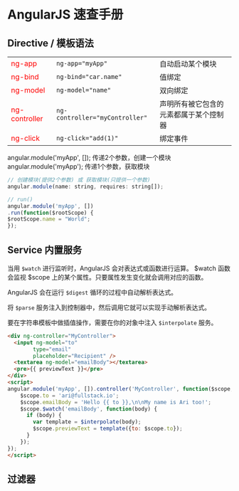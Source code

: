 <style>
  td:first-child { color: red; }
</style>

# AngularJS 速查手册

## Directive / 模板语法



||||
|----------------|--------------------------------|----------------------------------
| ng-app         | `ng-app="myApp"`               | 自动启动某个模块
| ng-bind        | `ng-bind="car.name"`           | 值绑定
| ng-model       | `ng-model="name"`              | 双向绑定
| ng-controller  | `ng-controller="myController"` | 声明所有被它包含的元素都属于某个控制器
| ng-click       | `ng-click="add(1)"`            | 绑定事件


angular.module('myApp', []);  传递2个参数，创建一个模块
angular.module('myApp'); 传递1个参数，获取模块


```js
// 创建模块(提供2个参数) 或 获取模块(只提供一个参数)
angular.module(name: string, requires: string[]);

// run()
angular.module('myApp', [])
.run(function($rootScope) {
$rootScope.name = "World";
});
```



## Service 内置服务

当用 `$watch` 进行监听时，AngularJS 会对表达式或函数进行运算。
$watch 函数会监视 $scope 上的某个属性。只要属性发生变化就会调用对应的函数。

AngularJS 会在运行 `$digest` 循环的过程中自动解析表达式。

将 `$parse` 服务注入到控制器中，然后调用它就可以实现手动解析表达式。

要在字符串模板中做插值操作，需要在你的对象中注入 `$interpolate` 服务。

```html
<div ng-controller="MyController">
  <input ng-model="to" 
        type="email" 
        placeholder="Recipient" />
  <textarea ng-model="emailBody"></textarea>
  <pre>{{ previewText }}</pre>
</div>
<script>
angular.module('myApp', []).controller('MyController', function($scope, $interpolate) {
    $scope.to = 'ari@fullstack.io';
    $scope.emailBody = 'Hello {{ to }},\n\nMy name is Ari too!';
    $scope.$watch('emailBody', function(body) {
      if (body) {
        var template = $interpolate(body);
        $scope.previewText = template({to: $scope.to});
      }
    });
});
</script>
```


## 过滤器


